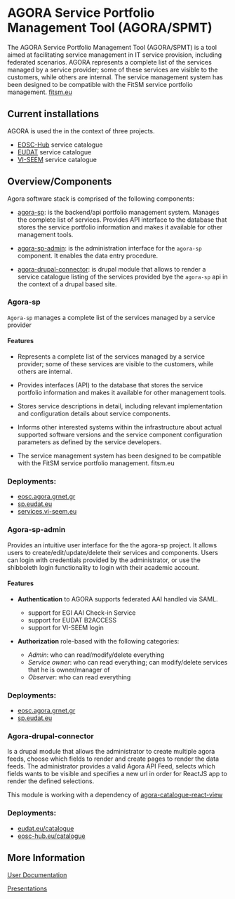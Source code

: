 # AGORA Service Portfolio Management Tool (AGORA/SPMT)

The AGORA Service Portfolio Management Tool (AGORA/SPMT) is a tool aimed at facilitating service management in IT service provision, including federated scenarios.
AGORA represents a complete list  of the services managed by a service provider; some of these services are visible to the customers, while others are internal.
The service management system has been designed to be compatible with the FitSM service portfolio management. [fitsm.eu](fitsm.eu)

## Current installations

AGORA is used the in the context of three projects.

- [EOSC-Hub](https://eosc-hub.eu/) service catalogue 
- [EUDAT](https://eudat.eu/) service catalogue
- [VI-SEEM](https://vi-seem.eu/) service catalogue

## Overview/Components

Agora software stack is comprised of the following components:

- [agora-sp](https://github.com/grnet/agora-sp): is the backend/api portfolio management system. Manages the complete list of services. Provides API interface to the database that stores the service portfolio information and makes it available for other management tools.

- [agora-sp-admin](https://github.com/grnet/agora-sp-admin): is the administration interface for the `agora-sp` component. It enables the data entry procedure.  

- [agora-drupal-connector](https://github.com/grnet/agora-drupal-connector): is drupal module that allows to render a service catalogue listing of the services provided bye the `agora-sp` api in the context of a drupal based site.

### Agora-sp
`Agora-sp` manages a complete list  of the services managed by a service provider

#### Features

- Represents a complete list  of the services managed by a service provider; some of these services are visible to the customers, while others are internal.

- Provides interfaces (API) to the database that stores the service portfolio information and makes it available for other management tools. 

- Stores service descriptions in detail, including relevant implementation and configuration details about service components.

- Informs other interested systems within the infrastructure about actual supported software versions and the service component configuration parameters as defined by the service developers.

- The service management system has been designed to be compatible with the FitSM service portfolio management. fitsm.eu

### Deployments:

- [eosc.agora.grnet.gr](eosc.agora.grnet.gr)
- [sp.eudat.eu](sp.eudat.eu)
- [services.vi-seem.eu](services.vi-seem.eu)


### Agora-sp-admin

Provides an intuitive user interface for the the agora-sp project. It allows users to create/edit/update/delete their services and components. Users can login with credentials provided by the administrator, or use the shibboleth login functionality to login with their academic account.

#### Features

- **Authentication** to AGORA supports federated AAI handled via SAML.
	- support for EGI AAI Check-in Service 
	- support for EUDAT B2ACCESS
	- support for VI-SEEM login

- **Authorization** role-based with the following categories:
	- *Admin*: who can read/modify/delete everything
	- *Service owner*: who can read everything; can modify/delete services that he is owner/manager of
	- *Observer*: who can read everything

### Deployments:

- [eosc.agora.grnet.gr](eosc.agora.grnet.gr)
- [sp.eudat.eu](sp.eudat.eu)


### Agora-drupal-connector

Is a drupal module that allows the administrator to create multiple agora feeds, choose which fields to render and create pages to render the data feeds. 
The administrator provides a valid Agora API Feed, selects which fields wants to be visible and specifies a new url in order for ReactJS app to render the defined selections.

This module is working with a dependency of [agora-catalogue-react-view](https://github.com/grnet/agora-catalogue-react-view)

### Deployments:

- [eudat.eu/catalogue](https://eudat.eu/catalogue)
- [eosc-hub.eu/catalogue](https://eosc-hub.eu/catalogue)

## More Information

[User Documentation](https://docs.google.com/document/d/1nLoHAx8w5o1RanERNOf5DlgrSvu4ZJ4fd-mQfBNNf18/edit?usp=sharing )

[Presentations](https://docs.google.com/presentation/d/e/2PACX-1vRSJGpvJyNb5FInJuGNSae-p1Y2AjaXA5FxhYHKTRTtWamH19Fgp91uxxaIrCgoCOjNrJOAUDolSuk0/pub?start=false&loop=false&delayms=3000&slide=id.p3) 
